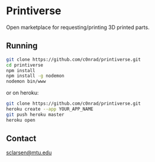 # Printiverse

Open marketplace for requesting/printing 3D printed parts.

## Running

```bash
git clone https://github.com/c0nrad/printiverse.git
cd printiverse
npm install
npm install -g nodemon
nodemon bin/www
```

or on heroku:

```bash
git clone https://github.com/c0nrad/printiverse.git
heroku create --app YOUR_APP_NAME
git push heroku master
heroku open
```

## Contact

sclarsen@mtu.edu
